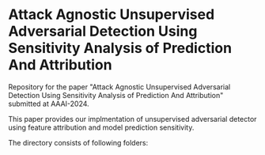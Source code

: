 # Attack Agnostic Unsupervised Adversarial Detection Using Sensitivity Analysis of Prediction And Attribution

Repository for the paper "Attack Agnostic Unsupervised Adversarial Detection Using Sensitivity Analysis of Prediction And Attribution" submitted at AAAI-2024.

This paper provides our implmentation of unsupervised adversarial detector using feature attribution and model prediction sensitivity.

The directory consists of following folders:
